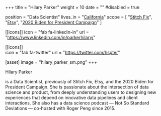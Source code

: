 +++
title = "Hilary Parker"
weight = 10
date = ""
#disabled = true

position = "Data Scientist"
lives_in = "[California](https://hilaryparker.com/)"
scope = [
  "[Stitch Fix](https://multithreaded.stitchfix.com/)",
  "[Etsy](https://www.dsml.etsy.com/)",
  "[2020 Biden for President Campaign](https://www.democracyinaction.us/2020/biden/bidenorg2.html)"
]

[[icons]]
  icon = "fab fa-linkedin-in"
  url = "https://www.linkedin.com/in/parkerhilary/"
  
[[icons]]  
  icon = "fab fa-twitter"
  url = "https://twitter.com/hspter"

[asset]
  image = "hilary_parker_sm.png"
+++

Hilary Parker

is a Data Scientist, previously of Stitch Fix, Etsy, and the 2020 Biden for President Campaign. She is passionate about the intersection of data science and product, from deeply understanding users to designing new experiences that depend on innovative data pipelines and client interactions. She also has a data science podcast — Not So Standard Deviations — co-hosted with Roger Peng since 2015. 
